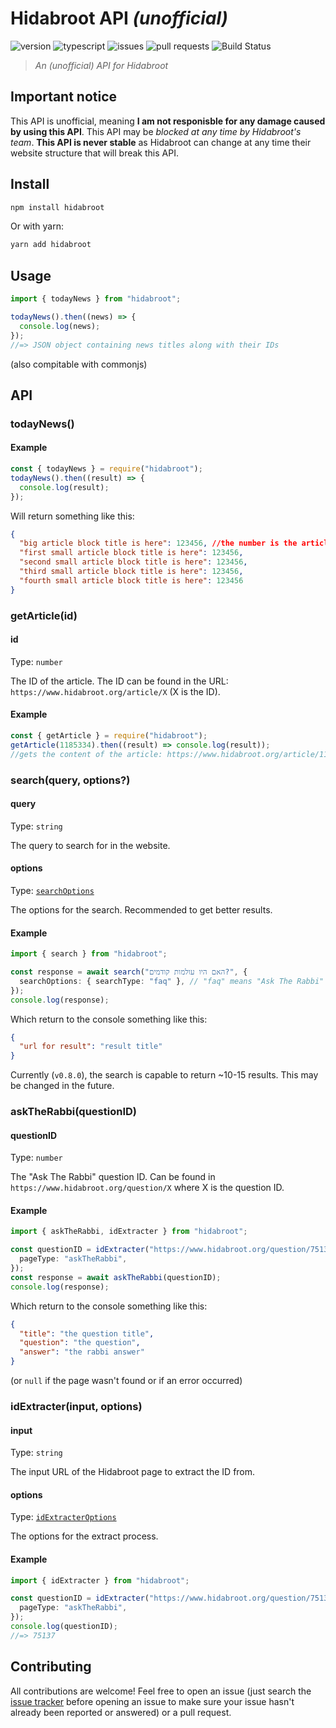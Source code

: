 # Hidabroot API _(unofficial)_

![version](https://img.shields.io/github/package-json/v/itsrn/hidabroot)
![typescript](https://img.shields.io/badge/</>-TypeScript-blue)
![issues](https://img.shields.io/github/issues/itsrn/hidabroot)
![pull requests](https://img.shields.io/github/issues-pr/itsrn/hidabroot)
![Build Status](https://github.com/itsrn/hidabroot/actions/workflows/release.yml/badge.svg)

> _An (unofficial) API for Hidabroot_

## Important notice

This API is unofficial, meaning **I am not responisble for any damage caused by using this API**. This API may be _blocked at any time by Hidabroot's team_. **This API is never stable** as Hidabroot can change at any time their website structure that will break this API.

## Install

```bash
npm install hidabroot
```

Or with yarn:

```bash
yarn add hidabroot
```

## Usage

```js
import { todayNews } from "hidabroot";

todayNews().then((news) => {
  console.log(news);
});
//=> JSON object containing news titles along with their IDs
```

(also compitable with commonjs)

## API

### todayNews()

#### Example

```js
const { todayNews } = require("hidabroot");
todayNews().then((result) => {
  console.log(result);
});
```

Will return something like this:

```json
{
  "big article block title is here": 123456, //the number is the article ID. can be used with getArticle()
  "first small article block title is here": 123456,
  "second small article block title is here": 123456,
  "third small article block title is here": 123456,
  "fourth small article block title is here": 123456
}
```

### getArticle(id)

#### id

Type: `number`

The ID of the article. The ID can be found in the URL: `https://www.hidabroot.org/article/X` (X is the ID).

#### Example

```js
const { getArticle } = require("hidabroot");
getArticle(1185334).then((result) => console.log(result));
//gets the content of the article: https://www.hidabroot.org/article/1185334 and then log the content to the console
```

### search(query, options?)

#### query

Type: `string`

The query to search for in the website.

#### options

Type: [`searchOptions`](/src/types/search.ts)

The options for the search. Recommended to get better results.

#### Example

```ts
import { search } from "hidabroot";

const response = await search("האם היו עולמות קודמים?", {
  searchOptions: { searchType: "faq" }, // "faq" means "Ask The Rabbi" questions
});
console.log(response);
```

Which return to the console something like this:

```json
{
  "url for result": "result title"
}
```

Currently (`v0.8.0`), the search is capable to return ~10-15 results. This may be changed in the future.

### askTheRabbi(questionID)

#### questionID

Type: `number`

The "Ask The Rabbi" question ID. Can be found in `https://www.hidabroot.org/question/X` where X is the question ID.

#### Example

```ts
import { askTheRabbi, idExtracter } from "hidabroot";

const questionID = idExtracter("https://www.hidabroot.org/question/75137", {
  pageType: "askTheRabbi",
});
const response = await askTheRabbi(questionID);
console.log(response);
```

Which return to the console something like this:

```json
{
  "title": "the question title",
  "question": "the question",
  "answer": "the rabbi answer"
}
```

(or `null` if the page wasn't found or if an error occurred)

### idExtracter(input, options)

#### input

Type: `string`

The input URL of the Hidabroot page to extract the ID from.

#### options

Type: [`idExtracterOptions`](/src/types/idExtracter.ts)

The options for the extract process.

#### Example

```ts
import { idExtracter } from "hidabroot";

const questionID = idExtracter("https://www.hidabroot.org/question/75137", {
  pageType: "askTheRabbi",
});
console.log(questionID);
//=> 75137
```

## Contributing

All contributions are welcome! Feel free to open an issue (just search the [issue tracker](https://github.com/itsrn/hidabroot/issues) before opening an issue to make sure your issue hasn't already been reported or answered) or a pull request.
